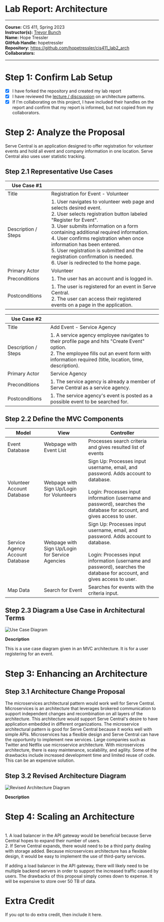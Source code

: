 # Lab Report: Architecture
___
**Course:** CIS 411, Spring 2023  
**Instructor(s):** [Trevor Bunch](https://github.com/trevordbunch)  
**Name:** Hope Tressler  
**GitHub Handle:** hopetressler  
**Repository:** https://github.com/hopetressler/cis411_lab2_arch  
**Collaborators:** 
___

# Step 1: Confirm Lab Setup
- [X] I have forked the repository and created my lab report
- [X] I have reviewed the [lecture / discsussion](../assets/04p1_SolutionArchitectures.pdf) on architecture patterns.
- [X] If I'm collaborating on this project, I have included their handles on the report and confirm that my report is informed, but not copied from my collaborators.

# Step 2: Analyze the Proposal
Serve Central is an application designed to offer registration for volunteer events and hold all event and company information in one location. Serve Central also uses user statistic tracking. 

## Step 2.1 Representative Use Cases  

| Use Case #1 | |
|---|---|
| Title | Registration for Event - Volunteer|
| Description / Steps | 1. User navigates to volunteer web page and selects desired event.<br/> 2. User selects registration button labeled "Register for Event". <br/> 3. User submits information on a form containing additional required information. <br/> 4. User confirms registration when once information has been entered. <br/> 5. User registration is submitted and the registration confirmation is needed. <br/> 6. User is redirected to the home page.|
| Primary Actor | Volunteer |
| Preconditions | 1. The user has an account and is logged in.|
| Postconditions | 1. The user is registered for an event in Serve Central. <br/> 2. The user can access their registered events on a page in the application. |

| Use Case #2 | |
|---|---|
| Title | Add Event - Service Agency |
| Description / Steps | 1. A service agency employee navigates to their profile page and hits "Create Event" option. <br/> 2. The employee fills out an event form with information required (title, location, time, description).|
| Primary Actor | Service Agency |
| Preconditions | 1. The service agency is already a member of Serve Central as a service agency. |
| Postconditions | 1. The service agency's event is posted as a possible event to be searched for. |

## Step 2.2 Define the MVC Components

| Model | View | Controller |
|---|---|---|
| Event Database | Webpage with Event List | Processes search criteria and gives resulted list of events |
| Volunteer Account Database  | Webpage with Sign Up/Login for Volunteers | Sign Up: Processes input username, email, and password. Adds account to database. <br/><br/> Login: Processes input information (username and password), searches the database for account, and gives access to user. |
| Service Agency Account Database | Webpage with Sign Up/Login for Service Agencies | Sign Up: Processes input username, email, and password. Adds account to database. <br/><br/> Login: Processes input information (username and password), searches the database for account, and gives access to user. |
| Map Data | Search for Event | Searches for events with the criteria input. |

## Step 2.3 Diagram a Use Case in Architectural Terms

![Use Case Diagram](../assets/MVC_UserRegistration(1).png)

**Description**

This is a use case diagram given in an MVC architecture. It is for a user registering for an event. 

# Step 3: Enhancing an Architecture

## Step 3.1 Architecture Change Proposal

The microservices architectural pattern would work well for Serve Central. Microservices is an architecture that leverages brokered communication to support independent changes and recombination on all layers of the architecture. This architecture would support Serve Central's desire to have application embedded in different organizations. The microservice architectural pattern is good for Serve Central because it works well with simple APIs. Microservices has a flexible design and Serve Central can have the opportunity to implement new services. Large companies such as Twitter and Netflix use microservice architecture. With microservices architecture, there is easy maintenance, scalability, and agility. Some of the drawbacks include increased development time and limited reuse of code. This can be an expensive solution. 

## Step 3.2 Revised Architecture Diagram
![Revised Architecture Diagram](../assets/Revised_Architecture_Diagram.png) 

**Description**


# Step 4: Scaling an Architecture

<br/> 1. A load balancer in the API gateway would be beneficial because Serve Central hopes to expand their number of users. 
<br/> 2. If Serve Central expands, there would need to be a third party dealing with storage added. Because microservices architecture has a flexible design, it would be easy to implement the use of third-party services. 

If adding a load balancer in the API gateway, there will likely need to be multiple backend servers in order to support the increased traffic caused by users. The drawbacks of this proposal simply comes down to expense. It will be expensive to store over 50 TB of data. 
# Extra Credit
If you opt to do extra credit, then include it here.